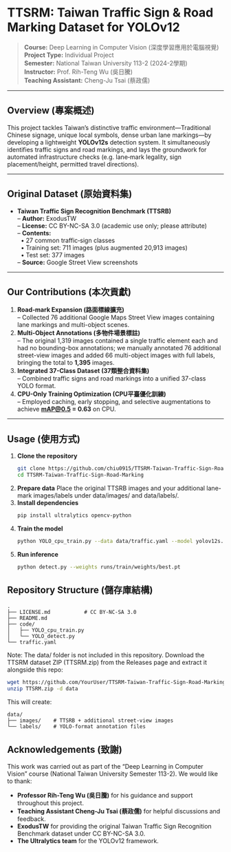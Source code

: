 # TTSRM: Taiwan Traffic Sign & Road Marking Dataset for YOLOv12

> **Course:** Deep Learning in Computer Vision (深度學習應用於電腦視覺)  
> **Project Type:** Individual Project  
> **Semester:** National Taiwan University 113-2 (2024-2學期)  
> **Instructor:** Prof. Rih-Teng Wu (吳日騰)  
> **Teaching Assistant:** Cheng-Ju Tsai (蔡政儒)  

---

## Overview (專案概述)

This project tackles Taiwan’s distinctive traffic environment—Traditional Chinese signage, unique local symbols, dense urban lane markings—by developing a lightweight **YOLOv12s** detection system. It simultaneously identifies traffic signs and road markings, and lays the groundwork for automated infrastructure checks (e.g. lane‐mark legality, sign placement/height, permitted travel directions).

---

## Original Dataset (原始資料集)

- **Taiwan Traffic Sign Recognition Benchmark (TTSRB)**  
  – **Author:** ExodusTW  
  – **License:** CC BY-NC-SA 3.0 (academic use only; please attribute)  
  – **Contents:**  
  &nbsp;&nbsp;• 27 common traffic‐sign classes  
  &nbsp;&nbsp;• Training set: 711 images (plus augmented 20,913 images)  
  &nbsp;&nbsp;• Test set: 377 images  
  – **Source:** Google Street View screenshots  

---

## Our Contributions (本次貢獻)

1. **Road‐mark Expansion (路面標線擴充)**  
   – Collected 76 additional Google Maps Street View images containing lane markings and multi-object scenes.  
2. **Multi-Object Annotations (多物件場景標註)**  
   – The original 1,319 images contained a single traffic element each and had no bounding-box annotations; we manually annotated 76 additional street-view images and added 66 multi-object images with full labels, bringing the total to **1,395** images. 
3. **Integrated 37-Class Dataset (37類整合資料集)**  
   – Combined traffic signs and road markings into a unified 37-class YOLO format.  
4. **CPU-Only Training Optimization (CPU平臺優化訓練)**  
   – Employed caching, early stopping, and selective augmentations to achieve **mAP@0.5 = 0.63** on CPU.  

---

## Usage (使用方式)

1. **Clone the repository**  
   ```bash
   git clone https://github.com/chiu0915/TTSRM-Taiwan-Traffic-Sign-Road-Marking.git
   cd TTSRM-Taiwan-Traffic-Sign-Road-Marking
2. **Prepare data**
   Place the original TTSRB images and your additional lane-mark images/labels under data/images/ and data/labels/.
3. **Install dependencies**
   ```bash
   pip install ultralytics opencv-python
4. **Train the model**  
   ```bash
   python YOLO_cpu_train.py --data data/traffic.yaml --model yolov12s.yaml --device cpu --epochs 100 --batch 16 --cache True
5. **Run inference**
   ```bash
   python detect.py --weights runs/train/weights/best.pt

## Repository Structure (儲存庫結構)
  ```text
  .
  ├── LICENSE.md           # CC BY-NC-SA 3.0
  ├── README.md
  ├── code/
  │   ├── YOLO_cpu_train.py
  │   └── YOLO_detect.py
  └── traffic.yaml
  ```
  Note: The data/ folder is not included in this repository.
  Download the TTSRM dataset ZIP (TTSRM.zip) from the Releases page and extract it alongside this repo:
  ```bash
  wget https://github.com/YourUser/TTSRM-Taiwan-Traffic-Sign-Road-Marking/releases/download/v1.0/TTSRM.zip
  unzip TTSRM.zip -d data
  ```
  This will create:
  ```text
  data/
  ├── images/    # TTSRB + additional street-view images
  └── labels/    # YOLO-format annotation files
  ```

## Acknowledgements (致謝)

This work was carried out as part of the “Deep Learning in Computer Vision” course (National Taiwan University Semester 113-2). We would like to thank:

- **Professor Rih-Teng Wu (吳日騰)** for his guidance and support throughout this project.
- **Teaching Assistant Cheng-Ju Tsai (蔡政儒)** for helpful discussions and feedback.
- **ExodusTW** for providing the original Taiwan Traffic Sign Recognition Benchmark dataset under CC BY-NC-SA 3.0.
- **The Ultralytics team** for the YOLOv12 framework.


